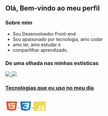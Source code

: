 ## Olá, Bem-vindo ao meu perfil
### Sobre mim
- Sou Desenvolvedor Front-end
- Sou apaixonado por tecnologia, amo codar
-  amo ler, amo estudar e
-  compartilhar aprendizado.
 
 ### De uma olhada nas minhas estísticas
 
 <div>
  <a href="https://github.com/josmariocirqueira">
  <img height"180em" src="https://github-readme-stats.vercel.app/api?username=josmariocirqueira&show_icons=true&theme=highcontrast&include_all_commits=true&count_private=true"/>
  <img height"180em" src="https://github-readme-stats.vercel.app/api/top-langs/?username=josmariocirqueira&layout=compact&langs_count=7&theme=highcontrast"/>
</div>
 
### Tecnologias que eu uso no meu dia
 <div style="display: inline_block"><br>
  <img align="center" alt="logo-HTML" height="30" width="40" src="https://raw.githubusercontent.com/devicons/devicon/master/icons/html5/html5-original.svg">
  <img align="center" alt="logo-CSS" height="30" width="40" src="https://raw.githubusercontent.com/devicons/devicon/master/icons/css3/css3-original.svg">
  <img align="center" alt="logo-Js" height="30" width="40" src="https://raw.githubusercontent.com/devicons/devicon/master/icons/javascript/javascript-plain.svg">
</div>
